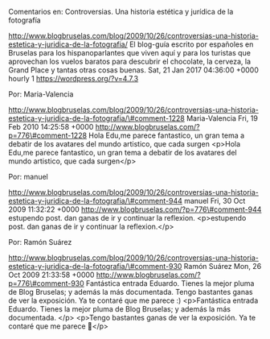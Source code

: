 Comentarios en: Controversias. Una historia estética y jurídica de la
fotografía

http://www.blogbruselas.com/blog/2009/10/26/controversias-una-historia-estetica-y-juridica-de-la-fotografia/
El blog-guía escrito por españoles en Bruselas para los hispanoparlantes
que viven aquí y para los turistas que aprovechan los vuelos baratos
para descubrir el chocolate, la cerveza, la Grand Place y tantas otras
cosas buenas. Sat, 21 Jan 2017 04:36:00 +0000 hourly 1
https://wordpress.org/?v=4.7.3

Por: Maria-Valencia

http://www.blogbruselas.com/blog/2009/10/26/controversias-una-historia-estetica-y-juridica-de-la-fotografia/\#comment-1228
Maria-Valencia Fri, 19 Feb 2010 14:25:58 +0000
http://www.blogbruselas.com/?p=776\#comment-1228 Hola Edu,me parece
fantastico, un gran tema a debatir de los avatares del mundo artistico,
que cada surgen \<p\>Hola Edu,me parece fantastico, un gran tema a
debatir de los avatares del mundo artistico, que cada surgen\</p\>

Por: manuel

http://www.blogbruselas.com/blog/2009/10/26/controversias-una-historia-estetica-y-juridica-de-la-fotografia/\#comment-944
manuel Fri, 30 Oct 2009 11:32:22 +0000
http://www.blogbruselas.com/?p=776\#comment-944 estupendo post. dan
ganas de ir y continuar la reflexion. \<p\>estupendo post. dan ganas de
ir y continuar la reflexion.\</p\>

Por: Ramón Suárez

http://www.blogbruselas.com/blog/2009/10/26/controversias-una-historia-estetica-y-juridica-de-la-fotografia/\#comment-930
Ramón Suárez Mon, 26 Oct 2009 21:33:58 +0000
http://www.blogbruselas.com/?p=776\#comment-930 Fantástica entrada
Eduardo. Tienes la mejor pluma de Blog Bruselas; y además la más
documentada. Tengo bastantes ganas de ver la exposición. Ya te contaré
que me parece :) \<p\>Fantástica entrada Eduardo. Tienes la mejor pluma
de Blog Bruselas; y además la más documentada. \</p\> \<p\>Tengo
bastantes ganas de ver la exposición. Ya te contaré que me parece
🙂\</p\>
